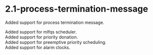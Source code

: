 # 2.1-process-termination-message

Added support for process termination message.

Added support for mlfqs scheduler. <br>
Added support for priority donation. <br>
Added support for preemptive priority scheduling. <br>
Added support for alarm clocks.
